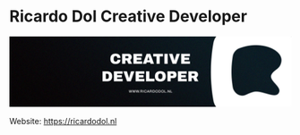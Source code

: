 # Ricardo Dol Creative Developer
![Creative Developer banner](../banner.jpg)

Website: https://ricardodol.nl
